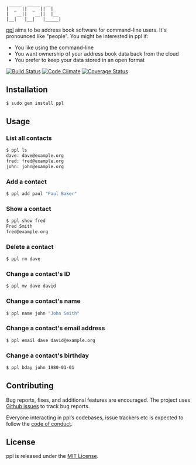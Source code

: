     _____  _____  __
    |  _  ||  _  ||  |
    |   __||   __||  |__
    |__|   |__|   |_____|


[ppl](http://ppladdressbook.org) aims to be address book software for
command-line users. It's pronounced like "people". You might be interested in
ppl if:

* You like using the command-line
* You want ownership of your address book data back from the cloud
* You prefer to keep your data stored in an open format

[![Build Status](https://travis-ci.org/ppladdressbook/ppl.svg?branch=2.3.3)](https://travis-ci.org/ppladdressbook/ppl)
[![Code Climate](https://codeclimate.com/github/ppladdressbook/ppl/badges/gpa.svg)](https://codeclimate.com/github/ppladdressbook/ppl)
[![Coverage Status](https://coveralls.io/repos/ppladdressbook/ppl/badge.png?branch=master)](https://coveralls.io/r/ppladdressbook/ppl?branch=master)

Installation
------------

```bash
$ sudo gem install ppl
```

Usage
-----

### List all contacts

```bash
$ ppl ls
dave: dave@example.org
fred: fred@example.org
john: john@example.org
```

### Add a contact
```bash
$ ppl add paul "Paul Baker"
```

### Show a contact
```bash
$ ppl show fred
Fred Smith
fred@example.org
```

### Delete a contact
```bash
$ ppl rm dave
```

### Change a contact's ID
```bash
$ ppl mv dave david
```

### Change a contact's name
```bash
$ ppl name john "John Smith"
```

### Change a contact's email address
```bash
$ ppl email dave david@example.org
```

### Change a contact's birthday
```bash
$ ppl bday john 1980-01-01
```

Contributing
------------

Bug reports, fixes, and additional features are encouraged. The project uses
[Github issues](https://github.com/hnrysmth/ppl/issues) to track bug reports.

Everyone interacting in ppl’s codebases, issue trackers etc is expected to follow the [code of conduct](https://github.com/ppladdressbook/ppl/blob/master/CODE_OF_CONDUCT.md).

License
-------

ppl is released under the [MIT License].

[MIT License]: http://www.opensource.org/licenses/MIT
